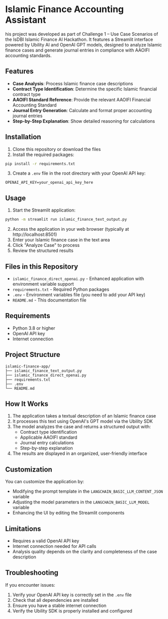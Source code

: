 # Islamic Finance Accounting Assistant

his project was developed as part of Challenge 1 – Use Case Scenarios of the IsDBI Islamic Finance AI Hackathon.
It features a Streamlit interface powered by Ubility AI and OpenAI GPT models, designed to analyze Islamic finance cases and generate journal entries in compliance with AAOIFI accounting standards.

## Features

- **Case Analysis**: Process Islamic finance case descriptions
- **Contract Type Identification**: Determine the specific Islamic financial contract type
- **AAOIFI Standard Reference**: Provide the relevant AAOIFI Financial Accounting Standard
- **Journal Entry Generation**: Calculate and format proper accounting journal entries
- **Step-by-Step Explanation**: Show detailed reasoning for calculations

## Installation

1. Clone this repository or download the files
2. Install the required packages:

```bash
pip install -r requirements.txt
```

3. Create a `.env` file in the root directory with your OpenAI API key:

```
OPENAI_API_KEY=your_openai_api_key_here
```

## Usage

1. Start the Streamlit application:

```bash
python -m streamlit run islamic_finance_text_output.py
```

2. Access the application in your web browser (typically at http://localhost:8501)
3. Enter your Islamic finance case in the text area
4. Click "Analyze Case" to process
5. Review the structured results

## Files in this Repository

- `islamic_finance_direct_openai.py` - Enhanced application with environment variable support
- `requirements.txt` - Required Python packages
- `.env` - Environment variables file (you need to add your API key)
- `README.md` - This documentation file

## Requirements

- Python 3.8 or higher
- OpenAI API key
- Internet connection

## Project Structure

```
islamic-finance-app/
├── islamic_finance_text_output.py
├── islamic_finance_direct_openai.py
├── requirements.txt
├── .env
└── README.md
```

## How It Works

1. The application takes a textual description of an Islamic finance case
2. It processes this text using OpenAI's GPT model via the Ubility SDK
3. The model analyzes the case and returns a structured output with:
   - Contract type identification
   - Applicable AAOIFI standard
   - Journal entry calculations
   - Step-by-step explanation
4. The results are displayed in an organized, user-friendly interface

## Customization

You can customize the application by:

- Modifying the prompt template in the `LANGCHAIN_BASIC_LLM_CONTENT_JSON` variable
- Adjusting the model parameters in the `LANGCHAIN_BASIC_LLM_MODEL` variable
- Enhancing the UI by editing the Streamlit components

## Limitations

- Requires a valid OpenAI API key
- Internet connection needed for API calls
- Analysis quality depends on the clarity and completeness of the case description

## Troubleshooting

If you encounter issues:

1. Verify your OpenAI API key is correctly set in the `.env` file
2. Check that all dependencies are installed
3. Ensure you have a stable internet connection
4. Verify the Ubility SDK is properly installed and configured

